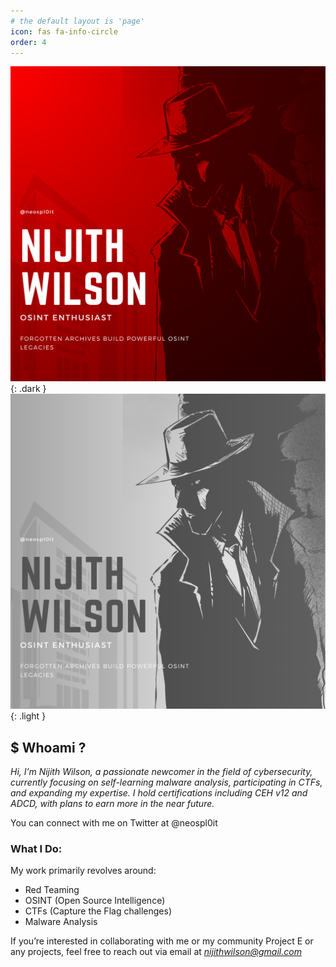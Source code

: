 ```yaml
---
# the default layout is 'page'
icon: fas fa-info-circle
order: 4
---
```


![](assets/img/about/about-dark.png){: .dark }
![](assets/img/about/about-light.png){: .light }

## **$ Whoami ?**

*Hi, I’m Nijith Wilson, a passionate newcomer in the field of cybersecurity, currently focusing on self-learning malware analysis, participating in CTFs, and expanding my expertise. I hold certifications including CEH v12 and ADCD, with plans to earn more in the near future.*

You can connect with me on Twitter at @neospl0it 

### What I Do:

My work primarily revolves around:

- Red Teaming
- OSINT (Open Source Intelligence)
- CTFs (Capture the Flag challenges)
- Malware Analysis

If you’re interested in collaborating with me or my community Project E or any projects, feel free to reach out via email at *nijithwilson@gmail.com*


<script type="text/javascript" src="https://cdnjs.buymeacoffee.com/1.0.0/button.prod.min.js" data-name="bmc-button" data-slug="neosploit" data-color="#f50000" data-emoji="📖"  data-font="Cookie" data-text="Buy me a book" data-outline-color="#ffffff" data-font-color="#ffffff" data-coffee-color="#FFDD00" ></script>
